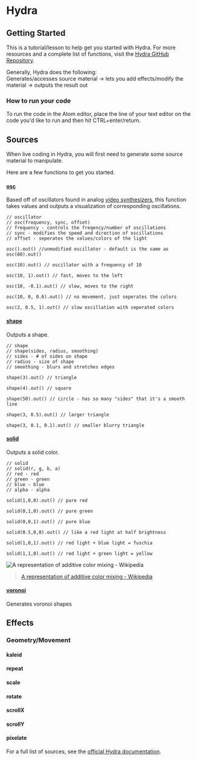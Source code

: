 # Hydra
## Getting Started
This is a tutorial/lesson to help get you started with Hydra.
For more resources and a complete list of functions, visit the [Hydra GitHub Repository](https://github.com/ojack/hydra/tree/master/examples).

Generally, Hydra does the following:</br>
Generates/accesses source material -> lets you add effects/modify the material -> outputs the result out

### How to run your code
To run the code in the Atom editor, place the line of your text editor on the code you'd like to run and then hit CTRL+enter/return.

## Sources
When live coding in Hydra, you will first need to generate some source material to manipulate. 

Here are a few functions to get you started.

#### [osc](https://github.com/ojack/hydra/blob/master/docs/funcs.md#osc)
Based off of oscillators found in analog [video synthesizers](https://youtu.be/RipbiF4EGsI), this function takes values and outputs a visualization of corresponding oscillations.
```
// oscillator
// osc(frequency, sync, offset)
// frequency - controls the freqency/number of oscillations
// sync - modifies the speed and direction of oscillations
// offset - seperates the values/colors of the light

osc().out() //unmodified oscillator - default is the same as osc(60).out()

osc(10).out() // oscillator with a frequency of 10

osc(10, 1).out() // fast, moves to the left

osc(10, -0.1).out() // slow, moves to the right

osc(10, 0, 0.6).out() // no movement, just seperates the colors

osc(2, 0.5, 1).out() // slow oscillation with seperated colors
```

#### [shape](https://github.com/ojack/hydra/blob/master/docs/funcs.md#shape)
Outputs a shape.
```
// shape
// shape(sides, radius, smoothing)
// sides - # of sides on shape
// radius - size of shape
// smoothing - blurs and stretches edges

shape(3).out() // triangle

shape(4).out() // square

shape(50).out() // circle - has so many "sides" that it's a smooth line

shape(3, 0.5).out() // larger triangle

shape(3, 0.1, 0.1).out() // smaller blurry triangle
```
#### [solid](https://github.com/ojack/hydra/blob/master/docs/funcs.md#noise)
Outputs a solid color. 
```
// solid
// solid(r, g, b, a)
// red - red
// green - green
// blue - blue
// alpha - alpha

solid(1,0,0).out() // pure red

solid(0,1,0).out() // pure green

solid(0,0,1).out() // pure blue

solid(0.5,0,0).out() // like a red light at half brightness

solid(1,0,1).out() // red light + blue light = fuschia

solid(1,1,0).out() // red light + green light = yellow
```
![A representation of additive color mixing - Wikipedia](https://upload.wikimedia.org/wikipedia/commons/2/28/RGB_illumination.jpg)
> [A representation of additive color mixing - Wikipedia](https://en.wikipedia.org/wiki/RGB_color_model) 
#### [voronoi](https://github.com/ojack/hydra/blob/master/docs/funcs.md#voronoi)
Generates voronoi shapes


## Effects

### Geometry/Movement

#### kaleid
#### repeat
#### scale
#### rotate
#### scrollX
#### scrollY
#### pixelate

For a full list of sources, see the [official Hydra documentation](https://github.com/ojack/hydra/blob/master/docs/funcs.md#geometry).

